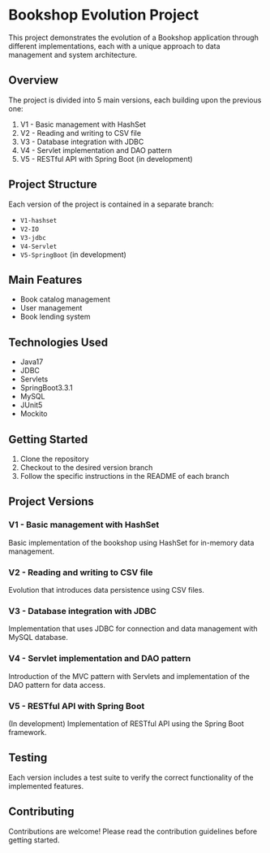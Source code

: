 # Bookshop Evolution Project

This project demonstrates the evolution of a Bookshop application through different implementations, each with a unique approach to data management and system architecture.

## Overview

The project is divided into 5 main versions, each building upon the previous one:

1. V1 - Basic management with HashSet
2. V2 - Reading and writing to CSV file
3. V3 - Database integration with JDBC
4. V4 - Servlet implementation and DAO pattern
5. V5 - RESTful API with Spring Boot (in development)

## Project Structure

Each version of the project is contained in a separate branch:

- `V1-hashset`
- `V2-IO`
- `V3-jdbc`
- `V4-Servlet`
- `V5-SpringBoot` (in development)

## Main Features

- Book catalog management
- User management
- Book lending system

## Technologies Used

- Java17
- JDBC
- Servlets
- SpringBoot3.3.1
- MySQL
- JUnit5
- Mockito

## Getting Started

1. Clone the repository
2. Checkout to the desired version branch
3. Follow the specific instructions in the README of each branch

## Project Versions

### V1 - Basic management with HashSet

Basic implementation of the bookshop using HashSet for in-memory data management.

### V2 - Reading and writing to CSV file

Evolution that introduces data persistence using CSV files.

### V3 - Database integration with JDBC

Implementation that uses JDBC for connection and data management with MySQL database.

### V4 - Servlet implementation and DAO pattern

Introduction of the MVC pattern with Servlets and implementation of the DAO pattern for data access.

### V5 - RESTful API with Spring Boot

(In development) Implementation of RESTful API using the Spring Boot framework.

## Testing

Each version includes a test suite to verify the correct functionality of the implemented features.

## Contributing

Contributions are welcome! Please read the contribution guidelines before getting started.